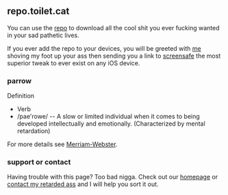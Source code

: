 ## repo.toilet.cat

You can use the [repo](https://toilet.cat) to download all the cool shit you ever fucking wanted in your sad pathetic lives.

If you ever add the repo to your devices, you will be greeted with [me](https://shorturl.at/grswB) shoving my foot up your ass then sending you a link to [screensafe](https://twitter.com/kushdabush) the most superior tweak to ever exist on any iOS device.

### parrow

Definition 
-    Verb
-    /pae'rowe/
-- A slow or limited individual when it comes to being developed intellectually and emotionally. (Characterized by mental retardation)

For more details see [Merriam-Webster](https://www.merriam-webster.com/dictionary/retarded).

### support or contact

Having trouble with this page? Too bad nigga. Check out our [homepage](https://toilet.cat) or [contact my retarded ass](https://github.com/parrow-root/) and I will help you sort it out.
